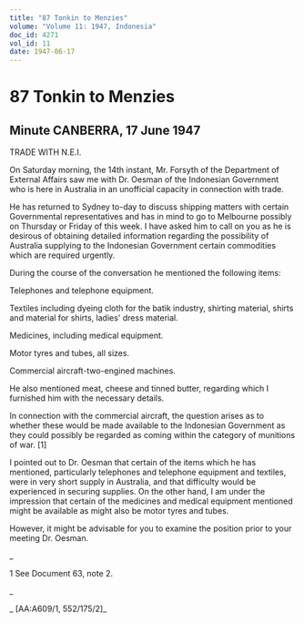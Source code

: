 ```yaml
---
title: "87 Tonkin to Menzies"
volume: "Volume 11: 1947, Indonesia"
doc_id: 4271
vol_id: 11
date: 1947-06-17
---
```


# 87 Tonkin to Menzies

## Minute CANBERRA, 17 June 1947

TRADE WITH N.E.I.

On Saturday morning, the 14th instant, Mr. Forsyth of the Department of External Affairs saw me with Dr. Oesman of the Indonesian Government who is here in Australia in an unofficial capacity in connection with trade.

He has returned to Sydney to-day to discuss shipping matters with certain Governmental representatives and has in mind to go to Melbourne possibly on Thursday or Friday of this week. I have asked him to call on you as he is desirous of obtaining detailed information regarding the possibility of Australia supplying to the Indonesian Government certain commodities which are required urgently.

During the course of the conversation he mentioned the following items:

Telephones and telephone equipment.

Textiles including dyeing cloth for the batik industry, shirting material, shirts and material for shirts, ladies' dress material.

Medicines, including medical equipment.

Motor tyres and tubes, all sizes.

Commercial aircraft-two-engined machines.

He also mentioned meat, cheese and tinned butter, regarding which I furnished him with the necessary details.

In connection with the commercial aircraft, the question arises as to whether these would be made available to the Indonesian Government as they could possibly be regarded as coming within the category of munitions of war. [1]

I pointed out to Dr. Oesman that certain of the items which he has mentioned, particularly telephones and telephone equipment and textiles, were in very short supply in Australia, and that difficulty would be experienced in securing supplies. On the other hand, I am under the impression that certain of the medicines and medical equipment mentioned might be available as might also be motor tyres and tubes.

However, it might be advisable for you to examine the position prior to your meeting Dr. Oesman.

_

1 See Document 63, note 2.

_

_ [AA:A609/1, 552/175/2]_
